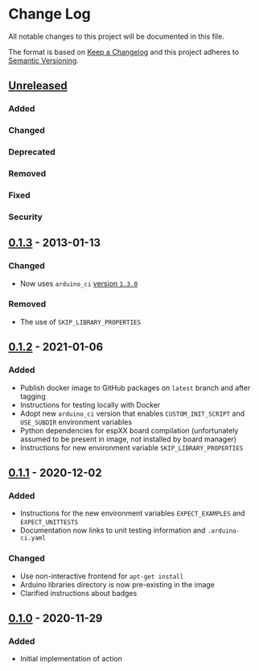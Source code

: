 # Change Log
All notable changes to this project will be documented in this file.

The format is based on [Keep a Changelog](http://keepachangelog.com/)
and this project adheres to [Semantic Versioning](http://semver.org/).


## [Unreleased]
### Added

### Changed

### Deprecated

### Removed

### Fixed

### Security


## [0.1.3] - 2013-01-13
### Changed
- Now uses `arduino_ci` [version `1.3.0`](https://github.com/Arduino-CI/arduino_ci/blob/master/CHANGELOG.md#130---2021-01-13)

### Removed
- The use of `SKIP_LIBRARY_PROPERTIES`


## [0.1.2] - 2021-01-06
### Added
- Publish docker image to GitHub packages on `latest` branch and after tagging
- Instructions for testing locally with Docker
- Adopt new `arduino_ci` version that enables `CUSTOM_INIT_SCRIPT` and `USE_SUBDIR` environment variables
- Python dependencies for espXX board compilation (unfortunately assumed to be present in image, not installed by board manager)
- Instructions for new environment variable `SKIP_LIBRARY_PROPERTIES`


## [0.1.1] - 2020-12-02
### Added
* Instructions for the new environment variables `EXPECT_EXAMPLES` and `EXPECT_UNITTESTS`
* Documentation now links to unit testing information and `.arduino-ci.yaml`

### Changed
* Use non-interactive frontend for `apt-get install`
* Arduino libraries directory is now pre-existing in the image
* Clarified instructions about badges


## [0.1.0] - 2020-11-29
### Added
- Initial implementation of action


[Unreleased]: https://github.com/Arduino-CI/action/compare/v0.1.3...HEAD
[0.1.3]: https://github.com/Arduino-CI/arduino_ci/compare/v0.1.2...v0.1.3
[0.1.2]: https://github.com/Arduino-CI/arduino_ci/compare/v0.1.1...v0.1.2
[0.1.1]: https://github.com/Arduino-CI/arduino_ci/compare/v0.1.0...v0.1.1
[0.1.0]: https://github.com/Arduino-CI/arduino_ci/compare/v0.0.0...v0.1.0
